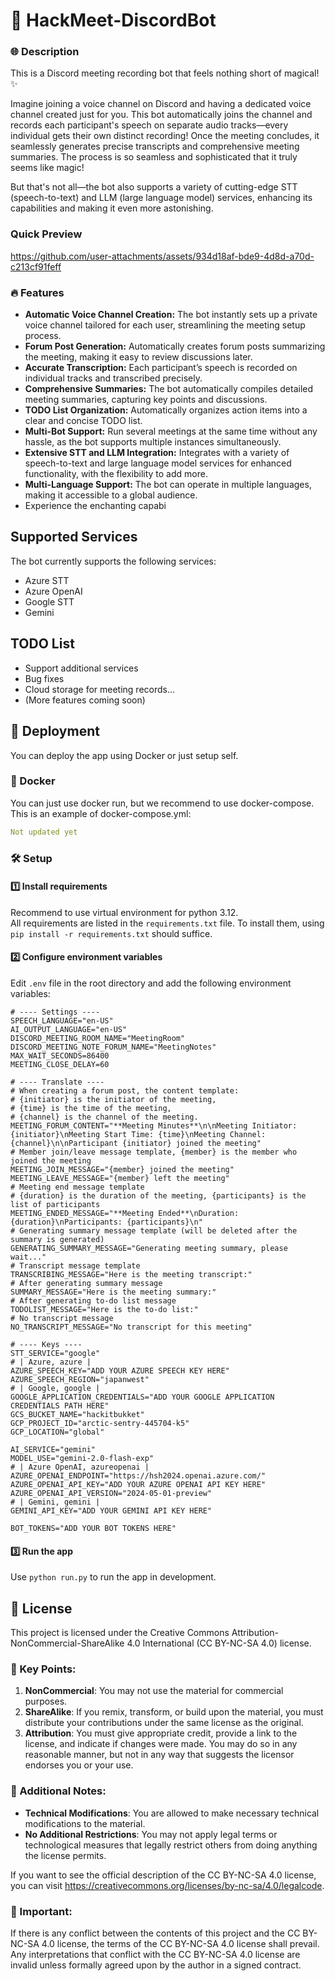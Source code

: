 # 🚀 HackMeet-DiscordBot

### 🌐 Description
This is a Discord meeting recording bot that feels nothing short of magical! ✨

Imagine joining a voice channel on Discord and having a dedicated voice channel created just for you. This bot automatically joins the channel and records each participant's speech on separate audio tracks—every individual gets their own distinct recording! Once the meeting concludes, it seamlessly generates precise transcripts and comprehensive meeting summaries. The process is so seamless and sophisticated that it truly seems like magic!

But that's not all—the bot also supports a variety of cutting-edge STT (speech-to-text) and LLM (large language model) services, enhancing its capabilities and making it even more astonishing.

### Quick Preview
https://github.com/user-attachments/assets/934d18af-bde9-4d8d-a70d-c213cf91feff


### 🔥 Features
* **Automatic Voice Channel Creation:** The bot instantly sets up a private voice channel tailored for each user, streamlining the meeting setup process.
* **Forum Post Generation:** Automatically creates forum posts summarizing the meeting, making it easy to review discussions later.
* **Accurate Transcription:** Each participant’s speech is recorded on individual tracks and transcribed precisely.
* **Comprehensive Summaries:** The bot automatically compiles detailed meeting summaries, capturing key points and discussions.
* **TODO List Organization:** Automatically organizes action items into a clear and concise TODO list.
* **Multi-Bot Support:** Run several meetings at the same time without any hassle, as the bot supports multiple instances simultaneously.
* **Extensive STT and LLM Integration:** Integrates with a variety of speech-to-text and large language model services for enhanced functionality, with the flexibility to add more.
* **Multi-Language Support:** The bot can operate in multiple languages, making it accessible to a global audience.
* Experience the enchanting capabi

## Supported Services

The bot currently supports the following services:
- Azure STT
- Azure OpenAI
- Google STT
- Gemini

## TODO List

- Support additional services
- Bug fixes
- Cloud storage for meeting records...
- (More features coming soon)

## 🚀 Deployment

You can deploy the app using Docker or just setup self.
### 🐳 Docker
You can just use docker run, but we recommend to use docker-compose.  
This is an example of docker-compose.yml:
```yaml
Not updated yet
```

### 🛠 Setup
#### 1️⃣ Install requirements
Recommend to use virtual environment for python 3.12.  
All requirements are listed in the `requirements.txt` file. To install them, using `pip install -r requirements.txt` should suffice.
#### 2️⃣ Configure environment variables
Edit `.env` file in the root directory and add the following environment variables:
```
# ---- Settings ----
SPEECH_LANGUAGE="en-US"
AI_OUTPUT_LANGUAGE="en-US"
DISCORD_MEETING_ROOM_NAME="MeetingRoom"
DISCORD_MEETING_NOTE_FORUM_NAME="MeetingNotes"
MAX_WAIT_SECONDS=86400
MEETING_CLOSE_DELAY=60

# ---- Translate ----
# When creating a forum post, the content template:
# {initiator} is the initiator of the meeting,
# {time} is the time of the meeting,
# {channel} is the channel of the meeting.
MEETING_FORUM_CONTENT="**Meeting Minutes**\n\nMeeting Initiator: {initiator}\nMeeting Start Time: {time}\nMeeting Channel: {channel}\n\nParticipant {initiator} joined the meeting"
# Member join/leave message template, {member} is the member who joined the meeting
MEETING_JOIN_MESSAGE="{member} joined the meeting"
MEETING_LEAVE_MESSAGE="{member} left the meeting"
# Meeting end message template
# {duration} is the duration of the meeting, {participants} is the list of participants
MEETING_ENDED_MESSAGE="**Meeting Ended**\nDuration: {duration}\nParticipants: {participants}\n"
# Generating summary message template (will be deleted after the summary is generated)
GENERATING_SUMMARY_MESSAGE="Generating meeting summary, please wait..."
# Transcript message template
TRANSCRIBING_MESSAGE="Here is the meeting transcript:"
# After generating summary message
SUMMARY_MESSAGE="Here is the meeting summary:"
# After generating to-do list message
TODOLIST_MESSAGE="Here is the to-do list:"
# No transcript message
NO_TRANSCRIPT_MESSAGE="No transcript for this meeting"

# ---- Keys ----
STT_SERVICE="google"
# | Azure, azure |
AZURE_SPEECH_KEY="ADD YOUR AZURE SPEECH KEY HERE"
AZURE_SPEECH_REGION="japanwest"
# | Google, google |
GOOGLE_APPLICATION_CREDENTIALS="ADD YOUR GOOGLE APPLICATION CREDENTIALS PATH HERE"
GCS_BUCKET_NAME="hackitbukket"
GCP_PROJECT_ID="arctic-sentry-445704-k5"
GCP_LOCATION="global"

AI_SERVICE="gemini"
MODEL_USE="gemini-2.0-flash-exp"
# | Azure OpenAI, azureopenai |
AZURE_OPENAI_ENDPOINT="https://hsh2024.openai.azure.com/"
AZURE_OPENAI_API_KEY="ADD YOUR AZURE OPENAI API KEY HERE"
AZURE_OPENAI_API_VERSION="2024-05-01-preview"
# | Gemini, gemini |
GEMINI_API_KEY="ADD YOUR GEMINI API KEY HERE"

BOT_TOKENS="ADD YOUR BOT TOKENS HERE"
```

#### 3️⃣ Run the app
Use `python run.py` to run the app in development.  

## 📜 License

This project is licensed under the Creative Commons Attribution-NonCommercial-ShareAlike 4.0 International (CC BY-NC-SA 4.0) license. 

### 📌 Key Points:

1. **NonCommercial**: You may not use the material for commercial purposes.
2. **ShareAlike**: If you remix, transform, or build upon the material, you must distribute your contributions under the same license as the original.
3. **Attribution**: You must give appropriate credit, provide a link to the license, and indicate if changes were made. You may do so in any reasonable manner, but not in any way that suggests the licensor endorses you or your use.

### 📝 Additional Notes:

- **Technical Modifications**: You are allowed to make necessary technical modifications to the material.
- **No Additional Restrictions**: You may not apply legal terms or technological measures that legally restrict others from doing anything the license permits.
  
If you want to see the official description of the CC BY-NC-SA 4.0 license, you can visit https://creativecommons.org/licenses/by-nc-sa/4.0/legalcode.

### 🚨 Important:

If there is any conflict between the contents of this project and the CC BY-NC-SA 4.0 license, the terms of the CC BY-NC-SA 4.0 license shall prevail. Any interpretations that conflict with the CC BY-NC-SA 4.0 license are invalid unless formally agreed upon by the author in a signed contract.
